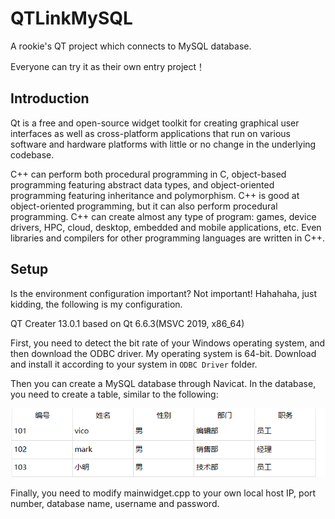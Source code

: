 # QTLinkMySQL
A rookie's QT project which connects to MySQL database.

Everyone can try it as their own entry project！

## Introduction
Qt is a free and open-source widget toolkit for creating graphical user interfaces as well as cross-platform applications that run on various software and hardware platforms with little or no change in the underlying codebase.

C++ can perform both procedural programming in C, object-based programming featuring abstract data types, and object-oriented programming featuring inheritance and polymorphism. C++ is good at object-oriented programming, but it can also perform procedural programming. C++ can create almost any type of program: games, device drivers, HPC, cloud, desktop, embedded and mobile applications, etc. Even libraries and compilers for other programming languages ​​are written in C++.

## Setup
Is the environment configuration important? Not important! Hahahaha, just kidding, the following is my configuration.

QT Creater 13.0.1 based on Qt 6.6.3(MSVC 2019, x86_64)

First, you need to detect the bit rate of your Windows operating system, and then download the ODBC driver. My operating system is 64-bit. Download and install it according to your system in `ODBC Driver` folder.

Then you can create a MySQL database through Navicat. In the database, you need to create a table, similar to the following:

![Table](Images/TableFig.png)

Finally, you need to modify mainwidget.cpp to your own local host IP, port number, database name, username and password.



